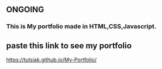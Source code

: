 ## ONGOING
### This is My portfolio made in HTML,CSS,Javascript.
## paste this link to see my portfolio
https://tulsiak.github.io/My-Portfolio/
